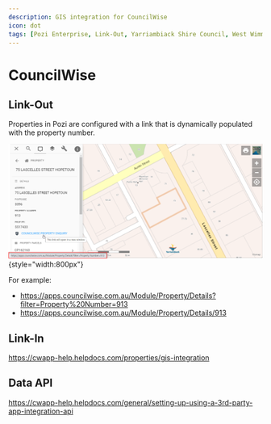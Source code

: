 ```yaml
---
description: GIS integration for CouncilWise
icon: dot
tags: [Pozi Enterprise, Link-Out, Yarriambiack Shire Council, West Wimmera Shire Council, Southern Grampians Shire Council, Northern Grampians Shire Council]
---
```


# CouncilWise

## Link-Out

Properties in Pozi are configured with a link that is dynamically populated with the property number.

![](img/councilwise-linkout.png){style="width:800px"}

For example:

- https://apps.councilwise.com.au/Module/Property/Details?filter=Property%20Number=913
- https://apps.councilwise.com.au/Module/Property/Details/913

## Link-In

https://cwapp-help.helpdocs.com/properties/gis-integration

## Data API

https://cwapp-help.helpdocs.com/general/setting-up-using-a-3rd-party-app-integration-api
